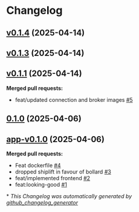 # Changelog

## [v0.1.4](https://github.com/StationsStation/validation_station/tree/v0.1.4) (2025-04-14)

## [v0.1.3](https://github.com/StationsStation/validation_station/tree/v0.1.3) (2025-04-14)

## [v0.1.1](https://github.com/StationsStation/validation_station/tree/v0.1.1) (2025-04-14)

**Merged pull requests:**

- feat/updated connection and broker images [\#5](https://github.com/StationsStation/validation_station/pull/5)

## [0.1.0](https://github.com/StationsStation/validation_station/tree/0.1.0) (2025-04-06)

## [app-v0.1.0](https://github.com/StationsStation/validation_station/tree/app-v0.1.0) (2025-04-06)

**Merged pull requests:**

- Feat dockerfile [\#4](https://github.com/StationsStation/validation_station/pull/4)
- dropped shiplift in favour of bollard [\#3](https://github.com/StationsStation/validation_station/pull/3)
- feat/implemented frontend [\#2](https://github.com/StationsStation/validation_station/pull/2)
- feat:looking-good [\#1](https://github.com/StationsStation/validation_station/pull/1)



\* *This Changelog was automatically generated by [github_changelog_generator](https://github.com/github-changelog-generator/github-changelog-generator)*
